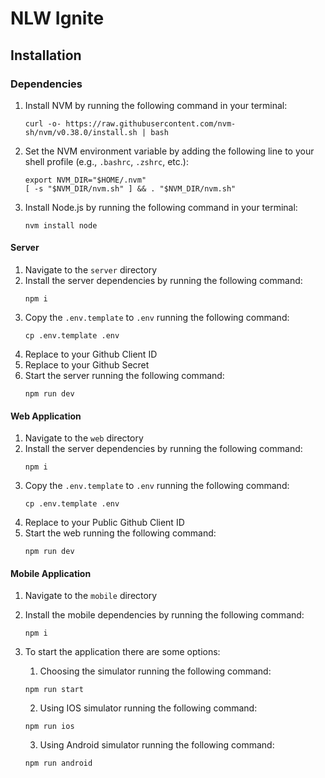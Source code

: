 # NLW Ignite

## Installation

### Dependencies

1. Install NVM by running the following command in your terminal:
    ```shell
    curl -o- https://raw.githubusercontent.com/nvm-sh/nvm/v0.38.0/install.sh | bash
    ```

2. Set the NVM environment variable by adding the following line to your shell profile (e.g., `.bashrc`, `.zshrc`, etc.):
    ```shell
    export NVM_DIR="$HOME/.nvm"
    [ -s "$NVM_DIR/nvm.sh" ] && . "$NVM_DIR/nvm.sh"
    ```

3. Install Node.js by running the following command in your terminal:
    ```shell
    nvm install node
    ```

#### Server

1. Navigate to the `server` directory
2. Install the server dependencies by running the following command:
    ```shell
    npm i
    ```
3. Copy the `.env.template` to `.env` running the following command:
   ```shell
   cp .env.template .env
   ```
4. Replace <Github client_id> to your Github Client ID
5. Replace <Github client_secret> to your Github Secret
6. Start the server running the following command:
    ```shell
    npm run dev
    ```

#### Web Application

1. Navigate to the `web` directory
2. Install the server dependencies by running the following command:
    ```shell
    npm i
    ```
3. Copy the `.env.template` to `.env` running the following command:
   ```shell
   cp .env.template .env
   ```
4. Replace <public Github client_id> to your Public Github Client ID
5. Start the web running the following command:
    ```shell
    npm run dev
    ```

#### Mobile Application

1. Navigate to the `mobile` directory
2. Install the mobile dependencies by running the following command:
    ```shell
    npm i
    ```
3. To start the application there are some options:

    1. Choosing the simulator running the following command:
    ```shell
    npm run start
    ```
    2. Using IOS simulator running the following command:
    ```shell
    npm run ios
    ```
    3. Using Android simulator running the following command:
    ```shell
    npm run android
    ```